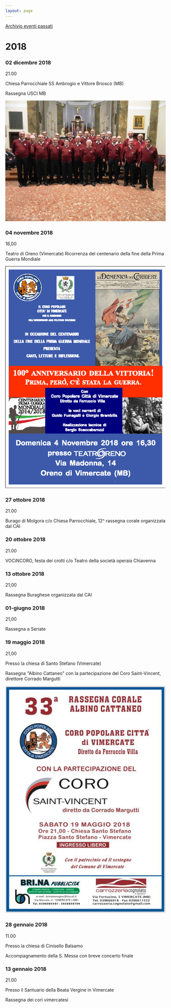 ```yaml
---
layout: page
---
```


[Archivio eventi passati](./test_markdown)

# 2018

### 02 dicembre 2018

21.00

Chiesa Parrocchiale SS Ambrogio e Vittore Briosco (MB)

Rassegna USCI MB

![image0029.jpeg](2018/image0029.jpeg)

### 04 novembre 2018

16,00

Teatro di Oreno (Vimercate) Ricorrenza del centenario della fine della Prima Guerra Mondiale

![image0030.jpeg](2018/image0030.jpeg)

### 27 ottobre 2018

21.00

Burago di Molgora c/o Chiesa Parrocchiale, 12^ rassegna corale organizzata dal CAI

### 20 ottobre 2018

21.00

VOCiNCORO, festa dei crotti c/o Teatro della società operaia Chiavenna

### 13 ottobre 2018

21,00

Rassegna Buraghese organizzata dal CAI

### 01-giugno 2018

21,00

Rassegna a Seriate

### 19 maggio 2018

21,00

Presso la chiesa di Santo Stefano (Vimercate)

Rassegna "Albino Cattaneo" con la partecipazione del Coro Saint-Vincent, direttore Corrado Margutti

![image0031.jpeg](2018/image0031.jpeg)

### 28 gennaio 2018

11.00

Presso la chiesa di Cinisello Balsamo

Accompagnamento della S. Messa con breve concerto finale

### 13 gennaio 2018

21.00

Presso il Santuario della Beata Vergine in Vimercate

Rassegna dei cori vimercatesi

